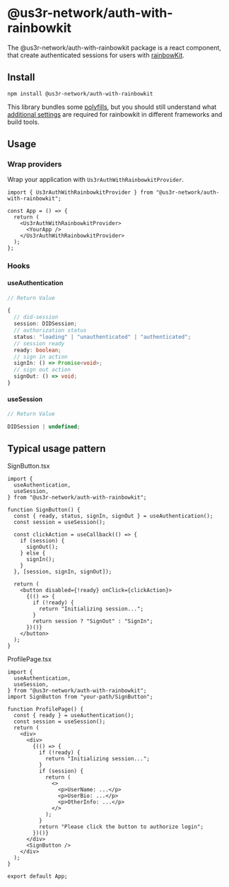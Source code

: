 # @us3r-network/auth-with-rainbowkit

The @us3r-network/auth-with-rainbowkit package is a react component, that create authenticated sessions for users with [rainbowKit](https://www.rainbowkit.com/).

## Install

```
npm install @us3r-network/auth-with-rainbowkit
```

This library bundles some [polyfills](https://github.com/us3r-network/s3-jssdk/tree/main/packages/auth-with-rainbowkit/src/polyfills.ts), but you should still understand what [additional settings](https://www.rainbowkit.com/docs/installation#additional-build-tooling-setup) are required for rainbowkit in different frameworks and build tools.

## Usage

### Wrap providers

Wrap your application with `Us3rAuthWithRainbowkitProvider`.

```tsx
import { Us3rAuthWithRainbowkitProvider } from "@us3r-network/auth-with-rainbowkit";

const App = () => {
  return (
    <Us3rAuthWithRainbowkitProvider>
      <YourApp />
    </Us3rAuthWithRainbowkitProvider>
  );
};
```

### Hooks

#### useAuthentication

```ts
// Return Value

{
  // did-session
  session: DIDSession;
  // authorization status
  status: "loading" | "unauthenticated" | "authenticated";
  // session ready
  ready: boolean;
  // sign in action
  signIn: () => Promise<void>;
  // sign out action
  signOut: () => void;
}
```

#### useSession

```ts
// Return Value

DIDSession | undefined;
```

## Typical usage pattern

SignButton.tsx

```tsx
import {
  useAuthentication,
  useSession,
} from "@us3r-network/auth-with-rainbowkit";

function SignButton() {
  const { ready, status, signIn, signOut } = useAuthentication();
  const session = useSession();

  const clickAction = useCallback(() => {
    if (session) {
      signOut();
    } else {
      signIn();
    }
  }, [session, signIn, signOut]);

  return (
    <button disabled={!ready} onClick={clickAction}>
      {(() => {
        if (!ready) {
          return "Initializing session...";
        }
        return session ? "SignOut" : "SignIn";
      })()}
    </button>
  );
}
```

ProfilePage.tsx

```tsx
import {
  useAuthentication,
  useSession,
} from "@us3r-network/auth-with-rainbowkit";
import SignButton from "your-path/SignButton";

function ProfilePage() {
  const { ready } = useAuthentication();
  const session = useSession();
  return (
    <div>
      <div>
        {(() => {
          if (!ready) {
            return "Initializing session...";
          }
          if (session) {
            return (
              <>
                <p>UserName: ...</p>
                <p>UserBio: ...</p>
                <p>OtherInfo: ...</p>
              </>
            );
          }
          return "Please click the button to authorize login";
        })()}
      </div>
      <SignButton />
    </div>
  );
}

export default App;
```
